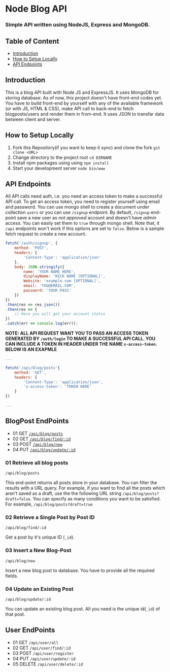 # Node Blog API

### Simple API written using NodeJS, Express and MongoDB.

## Table of Content
- [Introduction](#introduction)
- [How to Setup Locally](#how-to-Setup-Locally)
- [API Endpoints](#api-endpoints)

## Introduction
This is a blog API built with Node JS and ExpressJS. It uses MongoDB for storing database. As of now, this project doesn't have front-end codes yet. You have to build front-end by yourself with any of the available framework (or with JS, HTML & CSS), make API call to back-end to fetch blogposts/users and render them in from-end. It uses JSON to transfar data between client and server.

## How to Setup Locally 
1. Fork this Repository(if you want to keep it sync) and clone the fork `git clone <URL>`
2. Change directory to the project root `cd DIRNAME`
3. Install npm packages using using `npm install`
4. Start your development server `node bin/www`

## API Endpoints
All API calls need auth, i.e. you need an access token to make a successful API call. To get an access token, you need to register yourself using email and password. You can use mongo shell to create a document under collection `users` or you can use `/signup` endpoint. By default, `/signup` end-point save a new user as _not approved_ account and doesn't have _admin_ access. You can easily set them to `true` through mongo shell. Note that, it `/api` endpoints won't work if this options are set to `false`. Below is a sample fetch request to create a new account. 

```js
fetch('/auth/signup', {
    method: 'POST',
    headers: {
        'Content-Type': 'application/json'
    },
    body: JSON.stringify({
        name: 'YOUR NAME HERE',
        displayName: 'NICK NAME [OPTIONAL]',
        Website: 'example.com [OPTIONAL]',
        email: 'YOU@EMAIL.COM',
        password: 'YOUR PASS'
    })
})
.then(res => res.json())
.then(res => {
    // Here you will get your account status
})
.catch(err => console.log(err));
```
**NOTE: ALL API REQUEST WANT YOU TO PASS AN ACCESS TOKEN GENERATED BY `/auth/login` TO MAKE A SUCCESSFUL API CALL. YOU CAN INCLUDE A TOKEN IN HEADER UNDER THE NAME `x-access-token`. BELOW IS AN EXAPMLE**
```js
...

fetch('/api/blog/posts'{
    method: 'GET',
    headers: {
        'Content-Type': 'application/json',
        'x-access-token': 'TOKEN HERE'
    }
})

...
```
## BlogPost EndPoints
- 01 GET [`/api/blog/posts`](#01-retrieve-all-blog-posts) 
- 02 GET [`/api/blog/find/:id`](#02-retrieve-a-single-post-by-post-id)
- 03 POST [`/api/blog/new`](#03-insert-a-new-blog-post)
- 04 PUT [`/api/blog/update/:id`](#04-update-an-existing-post)
### 01 Retrieve all blog posts
```
/api/blog/posts
```

This end-point returns all posts store in your database. You can filter the results with a URL query. For example, if you want to find all the posts which aren't saved as a draft, use the the following URL string `/api/blog/posts?draft=false`. You can specify as many conditions you want to be satisfied. For example, `/api/blog/posts?draft=true`

### 02 Retrieve a Single Post by Post ID

```
/api/blog/find/:id
```
Get a post by it's unique ID (`_id`). 

### 03 Insert a New Blog-Post
```
/api/blog/new
```
Insert a new blog post to database. You have to provide all the required fields. 

### 04 Update an Existing Post
```
/api/blog/update/:id
```
You can update an existing blog post. All you need is the unique id(`_id`) of that post.

## User EndPoints
- 01 GET `/api/user/all`
- 02 GET `/api/user/find/:id`
- 03 POST `/api/user/register`
- 04 PUT `/api/user/update/:id`
- 05 DELETE `/api/user/delete/:id`

